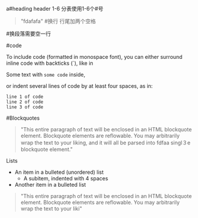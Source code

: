 a#heading 
header 1-6 分表使用1-6个#号
> "fdafafa"
#换行
行尾加两个空格

#换段落需要空一行

#code

To include code (formatted in monospace font), you can either surround inline code with backticks (`), like in

Some text with `some code` inside,

or indent several lines of code by at least four spaces, as in:

    line 1 of code
    line 2 of code
    line 3 of code
    
#Blockquotes
> "This entire paragraph of text will be enclosed in an HTML blockquote element.
Blockquote elements are reflowable. You may arbitrarily
wrap the text to your liking, and it will all be parsed
into  fdfaa singl３e blockquote element."

Lists

* An item in a bulleted (unordered) list
    * A subitem, indented with 4 spaces
* Another item in a bulleted list


> "This entire paragraph of text will be enclosed in an HTML blockquote element.
Blockquote elements are reflowable. You may arbitrarily
wrap the text to your liki"


